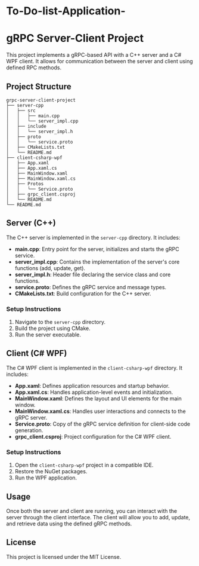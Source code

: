# To-Do-list-Application-
# gRPC Server-Client Project

This project implements a gRPC-based API with a C++ server and a C# WPF client. It allows for communication between the server and client using defined RPC methods.

## Project Structure

```
grpc-server-client-project
├── server-cpp
│   ├── src
│   │   ├── main.cpp
│   │   └── server_impl.cpp
│   ├── include
│   │   └── server_impl.h
│   ├── proto
│   │   └── service.proto
│   ├── CMakeLists.txt
│   └── README.md
├── client-csharp-wpf
│   ├── App.xaml
│   ├── App.xaml.cs
│   ├── MainWindow.xaml
│   ├── MainWindow.xaml.cs
│   ├── Protos
│   │   └── Service.proto
│   ├── grpc_client.csproj
│   └── README.md
└── README.md
```

## Server (C++)

The C++ server is implemented in the `server-cpp` directory. It includes:

- **main.cpp**: Entry point for the server, initializes and starts the gRPC service.
- **server_impl.cpp**: Contains the implementation of the server's core functions (add, update, get).
- **server_impl.h**: Header file declaring the service class and core functions.
- **service.proto**: Defines the gRPC service and message types.
- **CMakeLists.txt**: Build configuration for the C++ server.

### Setup Instructions

1. Navigate to the `server-cpp` directory.
2. Build the project using CMake.
3. Run the server executable.

## Client (C# WPF)

The C# WPF client is implemented in the `client-csharp-wpf` directory. It includes:

- **App.xaml**: Defines application resources and startup behavior.
- **App.xaml.cs**: Handles application-level events and initialization.
- **MainWindow.xaml**: Defines the layout and UI elements for the main window.
- **MainWindow.xaml.cs**: Handles user interactions and connects to the gRPC server.
- **Service.proto**: Copy of the gRPC service definition for client-side code generation.
- **grpc_client.csproj**: Project configuration for the C# WPF client.

### Setup Instructions

1. Open the `client-csharp-wpf` project in a compatible IDE.
2. Restore the NuGet packages.
3. Run the WPF application.

## Usage

Once both the server and client are running, you can interact with the server through the client interface. The client will allow you to add, update, and retrieve data using the defined gRPC methods.

## License

This project is licensed under the MIT License.
